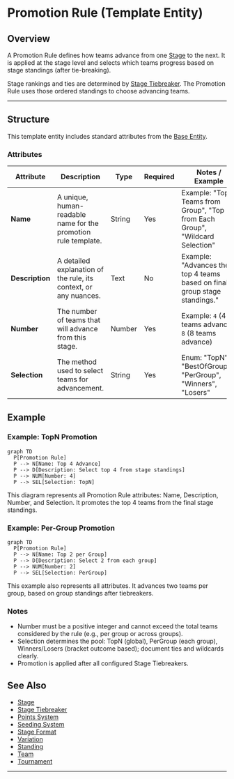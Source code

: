 # Promotion Rule (Template Entity)

## Overview

A Promotion Rule defines how teams advance from one [Stage](stage.md) to the next. It is applied at the stage level and selects which teams progress based on stage standings (after tie-breaking).

Stage rankings and ties are determined by [Stage Tiebreaker](stage_tiebreaker.md). The Promotion Rule uses those ordered standings to choose advancing teams.

---

## Structure

This template entity includes standard attributes from the [Base Entity](../../foundation/base_entity.md).

### Attributes

| Attribute       | Description                                                      | Type   | Required | Notes / Example                                                                  |
| --------------- | ---------------------------------------------------------------- | ------ | -------- | -------------------------------------------------------------------------------- |
| **Name**        | A unique, human-readable name for the promotion rule template.   | String | Yes      | Example: "Top 4 Teams from Group", "Top 2 from Each Group", "Wildcard Selection" |
| **Description** | A detailed explanation of the rule, its context, or any nuances. | Text   | No       | Example: "Advances the top 4 teams based on final group stage standings."        |
| **Number**      | The number of teams that will advance from this stage.           | Number | Yes      | Example: `4` (4 teams advance), `8` (8 teams advance)                            |
| **Selection**   | The method used to select teams for advancement.                 | String | Yes      | Enum: "TopN", "BestOfGroups", "PerGroup", "Winners", "Losers"                    |

<!-- Relationships and detailed considerations omitted per documentation style. -->

## Example

### Example: TopN Promotion

```mermaid
graph TD
  P[Promotion Rule]
  P --> N[Name: Top 4 Advance]
  P --> D[Description: Select top 4 from stage standings]
  P --> NUM[Number: 4]
  P --> SEL[Selection: TopN]
```

This diagram represents all Promotion Rule attributes: Name, Description, Number, and Selection. It promotes the top 4 teams from the final stage standings.

### Example: Per-Group Promotion

```mermaid
graph TD
  P[Promotion Rule]
  P --> N[Name: Top 2 per Group]
  P --> D[Description: Select 2 from each group]
  P --> NUM[Number: 2]
  P --> SEL[Selection: PerGroup]
```

This example also represents all attributes. It advances two teams per group, based on group standings after tiebreakers.

### Notes

- Number must be a positive integer and cannot exceed the total teams considered by the rule (e.g., per group or across groups).
- Selection determines the pool: TopN (global), PerGroup (each group), Winners/Losers (bracket outcome based); document ties and wildcards clearly.
- Promotion is applied after all configured Stage Tiebreakers.

## See Also

- [Stage](../../discipline/stage/stage.md)
- [Stage Tiebreaker](../../discipline/stage/stage_tiebreaker.md)
- [Points System](../../discipline/stage/points_system.md)
- [Seeding System](../../discipline/stage/seeding_system.md)
- [Stage Format](../../discipline/stage/stage_format.md)
- [Variation](../activity/variation/variation.md)
- [Standing](../../standing/standing.md)
- [Team](../../team/team.md)
- [Tournament](../../tournament/tournament.md)

---
